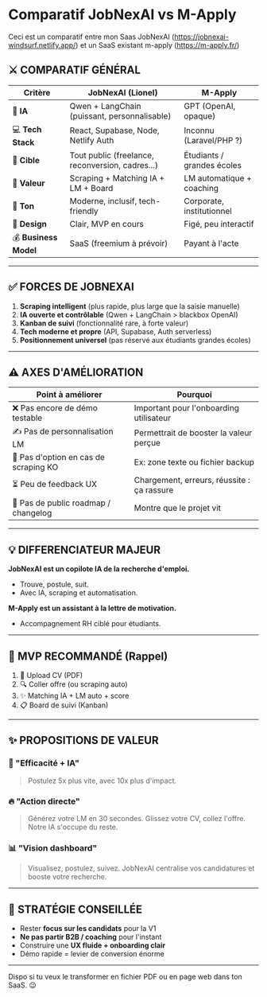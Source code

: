 # Comparatif JobNexAI vs M-Apply
Ceci est un comparatif entre mon Saas JobNexAI (https://jobnexai-windsurf.netlify.app/) et un SaaS existant m-apply (https://m-apply.fr/)

## ⚔️ COMPARATIF GÉNÉRAL

| Critère               | **JobNexAI** (Lionel)                            | **M-Apply**                |
| --------------------- | ------------------------------------------------ | -------------------------- |
| 🧠 **IA**             | Qwen + LangChain (puissant, personnalisable)     | GPT (OpenAI, opaque)       |
| 💻 **Tech Stack**     | React, Supabase, Node, Netlify Auth              | Inconnu (Laravel/PHP ?)    |
| 🎯 **Cible**          | Tout public (freelance, reconversion, cadres...) | Étudiants / grandes écoles |
| 🏰 **Valeur**         | Scraping + Matching IA + LM + Board              | LM automatique + coaching  |
| 💬 **Ton**            | Moderne, inclusif, tech-friendly                 | Corporate, institutionnel  |
| 🎨 **Design**         | Clair, MVP en cours                              | Figé, peu interactif       |
| 💰 **Business Model** | SaaS (freemium à prévoir)                        | Payant à l'acte            |

---

## ✅ FORCES DE JOBNEXAI

1. **Scraping intelligent** (plus rapide, plus large que la saisie manuelle)
2. **IA ouverte et contrôlable** (Qwen + LangChain > blackbox OpenAI)
3. **Kanban de suivi** (fonctionnalité rare, à forte valeur)
4. **Tech moderne et propre** (API, Supabase, Auth serverless)
5. **Positionnement universel** (pas réservé aux étudiants grandes écoles)

---

## ⚠️ AXES D'AMÉLIORATION

| Point à améliorer                     | Pourquoi                                   |
| ------------------------------------- | ------------------------------------------ |
| ❌ Pas encore de démo testable         | Important pour l'onboarding utilisateur    |
| ✍ Pas de personnalisation LM          | Permettrait de booster la valeur perçue    |
| 🔎 Pas d'option en cas de scraping KO | Ex: zone texte ou fichier backup           |
| ⏳ Peu de feedback UX                  | Chargement, erreurs, réussite : ça rassure |
| 🔢 Pas de public roadmap / changelog  | Montre que le projet vit                   |

---

## 💡 DIFFERENCIATEUR MAJEUR

**JobNexAI est un copilote IA de la recherche d'emploi.**

* Trouve, postule, suit.
* Avec IA, scraping et automatisation.

**M-Apply est un assistant à la lettre de motivation.**

* Accompagnement RH ciblé pour étudiants.

---

## 📅 MVP RECOMMANDÉ (Rappel)

1. 🌿 Upload CV (PDF)
2. 🔍 Coller offre (ou scraping auto)
3. ✨ Matching IA + LM auto + score
4. 📋 Board de suivi (Kanban)

---

## ✨ PROPOSITIONS DE VALEUR

### 🧠 "Efficacité + IA"

> Postulez 5x plus vite, avec 10x plus d'impact.

### 🔥 "Action directe"

> Générez votre LM en 30 secondes. Glissez votre CV, collez l'offre. Notre IA s'occupe du reste.

### 📊 "Vision dashboard"

> Visualisez, postulez, suivez. JobNexAI centralise vos candidatures et booste votre recherche.

---

## 🔬 STRATÉGIE CONSEILLÉE

* Rester **focus sur les candidats** pour la V1
* **Ne pas partir B2B / coaching** pour l'instant
* Construire une **UX fluide + onboarding clair**
* Démo rapide = levier de conversion énorme

---

Dispo si tu veux le transformer en fichier PDF ou en page web dans ton SaaS. 😉
